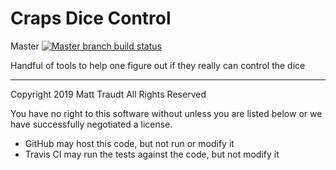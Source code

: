 # Craps Dice Control

Master [![Master branch build status](https://travis-ci.org/pastly/craps-dice-control.svg?branch=master)](https://travis-ci.org/pastly/craps-dice-control)

Handful of tools to help one figure out if they really can control the dice


-------

Copyright 2019 Matt Traudt All Rights Reserved

You have no right to this software without unless you are listed below or we have successfully negotiated a license.

- GitHub may host this code, but not run or modify it
- Travis CI may run the tests against the code, but not modify it
